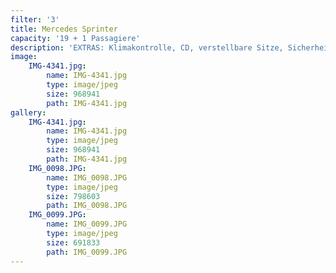 ```yaml
---
filter: '3'
title: Mercedes Sprinter
capacity: '19 + 1 Passagiere'
description: 'EXTRAS: Klimakontrolle, CD, verstellbare Sitze, Sicherheitsgurt'
image:
    IMG-4341.jpg:
        name: IMG-4341.jpg
        type: image/jpeg
        size: 968941
        path: IMG-4341.jpg
gallery:
    IMG-4341.jpg:
        name: IMG-4341.jpg
        type: image/jpeg
        size: 968941
        path: IMG-4341.jpg
    IMG_0098.JPG:
        name: IMG_0098.JPG
        type: image/jpeg
        size: 798603
        path: IMG_0098.JPG
    IMG_0099.JPG:
        name: IMG_0099.JPG
        type: image/jpeg
        size: 691833
        path: IMG_0099.JPG
---
```

